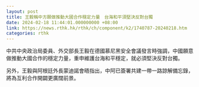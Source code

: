 ```yaml
---
layout: post
title: 王毅稱中方願做推動大國合作穩定力量　台海和平須堅決反對台獨
date: 2024-02-18 11:44:01.000000000 +08:00
link: https://news.rthk.hk/rthk/ch/component/k2/1740787-20240218.htm
categories: rthk
---
```


中共中央政治局委員、外交部長王毅在德國慕尼黑安全會議發言時強調，中國願意做推動大國合作的穩定力量，重申維護台海和平穩定，就必須堅決反對台獨。

另外，王毅與阿根廷外長蒙迪諾會晤指出，中阿已簽署共建一帶一路諒解備忘錄，將為互利合作開闢更廣闊前景。

